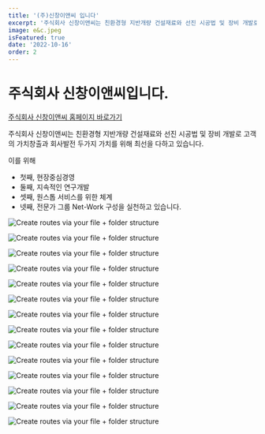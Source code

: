```yaml
---
title: '(주)신창이앤씨 입니다'
excerpt: '주식회사 신창이앤씨는 친환경형 지반개량 건설재료와 선진 시공법 및 장비 개발로 고객의 가치창출과 회사발전 두가지 가치를 위해 최선을 다하고 있습니다.'
image: e&c.jpeg
isFeatured: true
date: '2022-10-16'
order: 2
---
```

# 주식회사 신창이앤씨입니다. 

[주식회사 신창이앤씨 홈페이지 바로가기](http://shinchangenc.com)

주식회사 신창이앤씨는 친환경형 지반개량 건설재료와 선진 시공법 및 장비 개발로 고객의 가치창출과 회사발전 두가지 가치를 위해 최선을 다하고 있습니다.

이를 위해 
- 첫째, 현장중심경영 
- 둘째, 지속적인 연구개발 
- 셋째, 원스톱 서비스를 위한 체계 
- 넷째, 전문가 그룹 Net-Work 구성을 실천하고 있습니다. 

![Create routes via your file + folder structure](E&C_page_02.jpg)  

![Create routes via your file + folder structure](E&C_page_03.jpg)  

![Create routes via your file + folder structure](E&C_page_04.jpg)  

![Create routes via your file + folder structure](E&C_page_05.jpg)  

![Create routes via your file + folder structure](E&C_page_06.jpg)  

![Create routes via your file + folder structure](E&C_page_07.jpg)  

![Create routes via your file + folder structure](E&C_page_08.jpg)  

![Create routes via your file + folder structure](E&C_page_09.jpg)  

![Create routes via your file + folder structure](E&C_page_10.jpg)  

![Create routes via your file + folder structure](E&C_page_11.jpg)  

![Create routes via your file + folder structure](E&C_page_12.jpg)  

![Create routes via your file + folder structure](E&C_page_13.jpg)  

![Create routes via your file + folder structure](E&C_page_14.jpg)  

![Create routes via your file + folder structure](E&C_page_15.jpg)  



